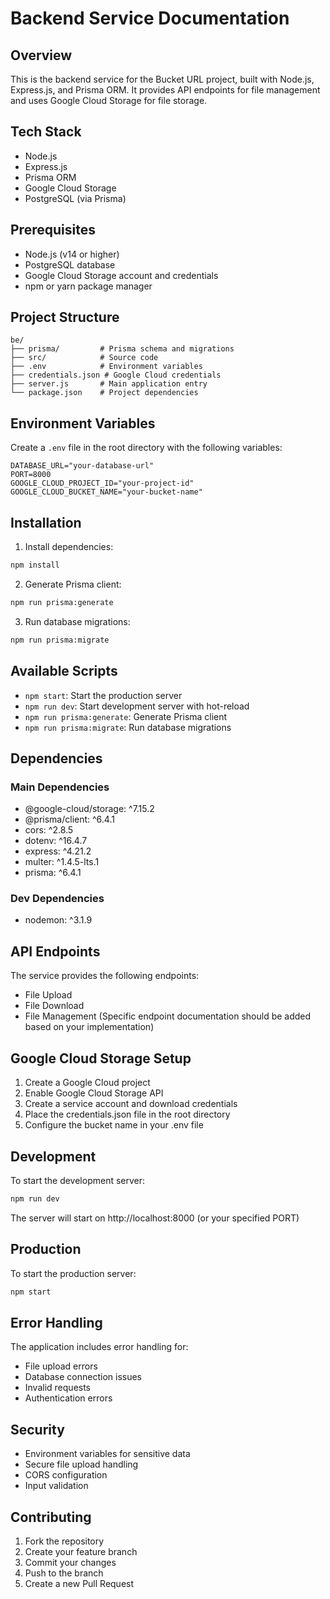 # Backend Service Documentation

## Overview
This is the backend service for the Bucket URL project, built with Node.js, Express.js, and Prisma ORM. It provides API endpoints for file management and uses Google Cloud Storage for file storage.

## Tech Stack
- Node.js
- Express.js
- Prisma ORM
- Google Cloud Storage
- PostgreSQL (via Prisma)

## Prerequisites
- Node.js (v14 or higher)
- PostgreSQL database
- Google Cloud Storage account and credentials
- npm or yarn package manager

## Project Structure
```
be/
├── prisma/         # Prisma schema and migrations
├── src/            # Source code
├── .env            # Environment variables
├── credentials.json # Google Cloud credentials
├── server.js       # Main application entry
└── package.json    # Project dependencies
```

## Environment Variables
Create a `.env` file in the root directory with the following variables:
```
DATABASE_URL="your-database-url"
PORT=8000
GOOGLE_CLOUD_PROJECT_ID="your-project-id"
GOOGLE_CLOUD_BUCKET_NAME="your-bucket-name"
```

## Installation

1. Install dependencies:
```bash
npm install
```

2. Generate Prisma client:
```bash
npm run prisma:generate
```

3. Run database migrations:
```bash
npm run prisma:migrate
```

## Available Scripts
- `npm start`: Start the production server
- `npm run dev`: Start development server with hot-reload
- `npm run prisma:generate`: Generate Prisma client
- `npm run prisma:migrate`: Run database migrations

## Dependencies
### Main Dependencies
- @google-cloud/storage: ^7.15.2
- @prisma/client: ^6.4.1
- cors: ^2.8.5
- dotenv: ^16.4.7
- express: ^4.21.2
- multer: ^1.4.5-lts.1
- prisma: ^6.4.1

### Dev Dependencies
- nodemon: ^3.1.9

## API Endpoints
The service provides the following endpoints:
- File Upload
- File Download
- File Management
(Specific endpoint documentation should be added based on your implementation)

## Google Cloud Storage Setup
1. Create a Google Cloud project
2. Enable Google Cloud Storage API
3. Create a service account and download credentials
4. Place the credentials.json file in the root directory
5. Configure the bucket name in your .env file

## Development
To start the development server:
```bash
npm run dev
```
The server will start on http://localhost:8000 (or your specified PORT)

## Production
To start the production server:
```bash
npm start
```

## Error Handling
The application includes error handling for:
- File upload errors
- Database connection issues
- Invalid requests
- Authentication errors

## Security
- Environment variables for sensitive data
- Secure file upload handling
- CORS configuration
- Input validation

## Contributing
1. Fork the repository
2. Create your feature branch
3. Commit your changes
4. Push to the branch
5. Create a new Pull Request 